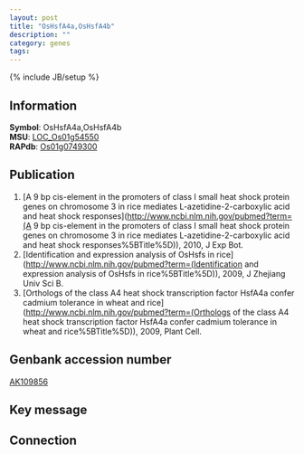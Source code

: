 ```yaml
---
layout: post
title: "OsHsfA4a,OsHsfA4b"
description: ""
category: genes
tags: 
---
```

{% include JB/setup %}

## Information
__Symbol__: OsHsfA4a,OsHsfA4b  
__MSU__: [LOC_Os01g54550](http://rice.plantbiology.msu.edu/cgi-bin/ORF_infopage.cgi?orf=LOC_Os01g54550)  
__RAPdb__: [Os01g0749300](http://rapdb.dna.affrc.go.jp/viewer/gbrowse_details/irgsp1?name=Os01g0749300)  

## Publication
1. [A 9 bp cis-element in the promoters of class I small heat shock protein genes on chromosome 3 in rice mediates L-azetidine-2-carboxylic acid and heat shock responses](http://www.ncbi.nlm.nih.gov/pubmed?term=(A 9 bp cis-element in the promoters of class I small heat shock protein genes on chromosome 3 in rice mediates L-azetidine-2-carboxylic acid and heat shock responses%5BTitle%5D)), 2010, J Exp Bot.
2. [Identification and expression analysis of OsHsfs in rice](http://www.ncbi.nlm.nih.gov/pubmed?term=(Identification and expression analysis of OsHsfs in rice%5BTitle%5D)), 2009, J Zhejiang Univ Sci B.
3. [Orthologs of the class A4 heat shock transcription factor HsfA4a confer cadmium tolerance in wheat and rice](http://www.ncbi.nlm.nih.gov/pubmed?term=(Orthologs of the class A4 heat shock transcription factor HsfA4a confer cadmium tolerance in wheat and rice%5BTitle%5D)), 2009, Plant Cell.

## Genbank accession number
[AK109856](http://www.ncbi.nlm.nih.gov/nuccore/AK109856)

## Key message

## Connection


